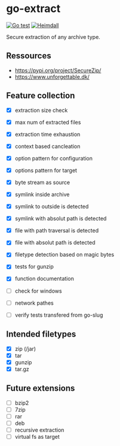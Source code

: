 # go-extract

[![Go test](https://github.com/hashicorp/go-extract/actions/workflows/test.yml/badge.svg)](https://github.com/hashicorp/go-extract/actions/workflows/test.yml) [![Heimdall](https://heimdall.hashicorp.services/api/v1/assets/go-extract/badge.svg?key=ad16a37b0882cb2e792c11a031b139227b23eabe137ddf2b19d10028bcdb79a8)](https://heimdall.hashicorp.services/site/assets/go-extract)

Secure extraction of any archive type.

## Ressources

* https://pypi.org/project/SecureZip/
* https://www.unforgettable.dk/

##  Feature collection

- [x] extraction size check
- [x] max num of extracted files
- [x] extraction time exhaustion
- [x] context based cancleation
- [x] option pattern for configuration
- [x] options pattern for target
- [x] byte stream as source
- [x] symlink inside archive
- [x] symlink to outside is detected
- [x] symlink with absolut path is detected
- [x] file with path traversal is detected
- [x] file with absolut path is detected
- [x] filetype detection based on magic bytes
- [x] tests for gunzip
- [x] function documentation
- [ ] check for windows
- [ ] network pathes
- [ ] verify tests transfered from go-slug



## Intended filetypes

- [x] zip (/jar)
- [x] tar
- [x] gunzip
- [x] tar.gz

## Future extensions

- [ ] bzip2
- [ ] 7zip
- [ ] rar
- [ ] deb
- [ ] recursive extraction
- [ ] virtual fs as target
